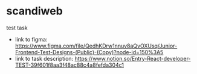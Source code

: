 # scandiweb
test task
  - link to figma: https://www.figma.com/file/QedhKDrw1nnuv8aQvOXUsq/Junior-Frontend-Test-Designs-(Public)-(Copy)?node-id=150%3A5
  - link to task description: https://www.notion.so/Entry-React-developer-TEST-39f601f8aa3f48ac88c4a8fefda304c1
